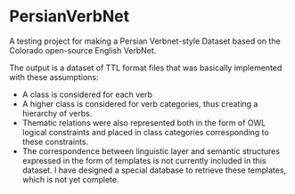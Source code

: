 # PersianVerbNet
A testing project for making a Persian Verbnet-style Dataset based on the Colorado open-source English VerbNet.

The output is a dataset of TTL format files that was basically implemented with these assumptions:
- A class is considered for each verb
- A higher class is considered for verb categories, thus creating a hierarchy of verbs.
- Thematic relations were also represented both in the form of OWL logical constraints and placed in class categories corresponding to these constraints.
- The correspondence between linguistic layer and semantic structures expressed in the form of templates is not currently included in this dataset. I have designed a special database to retrieve these templates, which is not yet complete.
